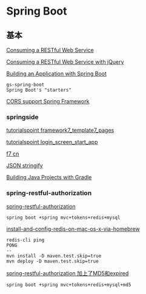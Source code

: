# Spring Boot



## 基本

[Consuming a RESTful Web Service](https://spring.io/guides/gs/consuming-rest/)

[Consuming a RESTful Web Service with jQuery](https://spring.io/guides/gs/consuming-rest-jquery/)

[Building an Application with Spring Boot](https://spring.io/guides/gs/spring-boot/#initial)

    gs-spring-boot
    Spring Boot's "starters"

[CORS support  Spring Framework ](https://spring.io/blog/2015/06/08/cors-support-in-spring-framework)

### springside

[tutorialspoint framework7_template7_pages](https://www.tutorialspoint.com/framework7/framework7_template7_pages.htm)

[tutorialspoint login_screen_start_app](https://www.tutorialspoint.com/framework7/login_screen_start_app.htm)

[f7 cn](http://docs.framework7.cn/Index/list_view.html)

[JSON stringify](https://developer.mozilla.org/en-US/docs/Web/JavaScript/Reference/Global_Objects/JSON/stringify)

[Building Java Projects with Gradle](https://spring.io/guides/gs/gradle/)

### spring-restful-authorization

[spring-restful-authorization](https://github.com/ScienJus/spring-restful-authorization)

```
spring boot +spring mvc+tokens+redis+mysql
```
	
[install-and-config-redis-on-mac-os-x-via-homebrew](https://medium.com/@petehouston/install-and-config-redis-on-mac-os-x-via-homebrew-eb8df9a4f298#.yaok1gmfi)

```
redis-cli ping
PONG
--
mvn install -D maven.test.skip=true
mvn deploy -D maven.test.skip=true
```

	

[spring-restful-authorization 加上了MD5和expired](https://github.com/MarkMobile/spring-restful-authorization)

```
spring boot +spring mvc+tokens+redis+mysql+md5 
```